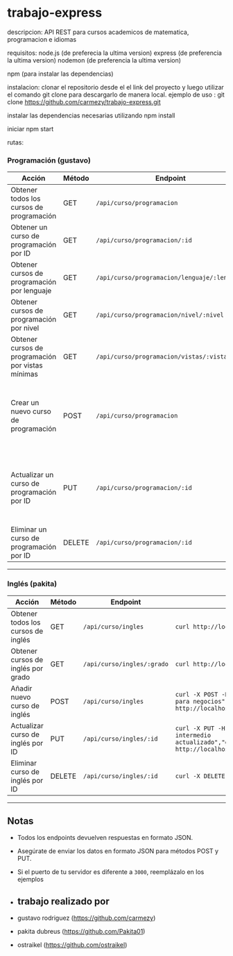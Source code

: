 # trabajo-express

descripcion: API REST para cursos academicos de matematica, programacion e idiomas

requisitos:
node.js (de preferecia la ultima version)
express (de preferencia la ultima version)
nodemon (de preferencia la ultima version)

npm (para instalar las dependencias)

instalacion:
clonar el repositorio desde el el link del proyecto y luego utilizar el comando git clone para descargarlo de manera local.
ejemplo de uso : git clone https://github.com/carmezy/trabajo-express.git

instalar las dependencias necesarias utilizando npm install

iniciar npm start

rutas:

### Programación (gustavo)

| Acción                                              | Método | Endpoint                                         | Ejemplo uso en Insomnia                                                                                 |
|-----------------------------------------------------|--------|--------------------------------------------------|---------------------------------------------------------------------------------------------------------|
| Obtener todos los cursos de programación            | GET    | `/api/curso/programacion`                        | GET → http://localhost:3000/api/curso/programacion                                                      |
| Obtener un curso de programación por ID             | GET    | `/api/curso/programacion/:id`                    | GET → http://localhost:3000/api/curso/programacion/1                                                    |
| Obtener cursos de programación por lenguaje         | GET    | `/api/curso/programacion/lenguaje/:lenguaje`     | GET → http://localhost:3000/api/curso/programacion/lenguaje/javascript                                  |
| Obtener cursos de programación por nivel            | GET    | `/api/curso/programacion/nivel/:nivel`           | GET → http://localhost:3000/api/curso/programacion/nivel/basico                                         |
| Obtener cursos de programación por vistas mínimas   | GET    | `/api/curso/programacion/vistas/:vistas`         | GET → http://localhost:3000/api/curso/programacion/vistas/10000                                         |
| Crear un nuevo curso de programación                | POST   | `/api/curso/programacion`                        | POST → http://localhost:3000/api/curso/programacion<br>Body (JSON):<br>{<br>  "titulo": "aprende javascript",<br>  "lenguaje": "javascript",<br>  "vistas": 10000,<br>  "nivel": "basico"<br>} |
| Actualizar un curso de programación por ID          | PUT    | `/api/curso/programacion/:id`                    | PUT → http://localhost:3000/api/curso/programacion/1<br>Body (JSON):<br>{<br>  "titulo": "nuevo titulo",<br>  "lenguaje": "nuevo lenguaje",<br>  "vistas": 9999,<br>  "nivel": "avanzado"<br>} |
| Eliminar un curso de programación por ID            | DELETE | `/api/curso/programacion/:id`                    | DELETE → http://localhost:3000/api/curso/programacion/1                                                 |

---

### Inglés (pakita)

| Acción                                    | Método | Endpoint                          | Ejemplo uso                                                                                           |
|--------------------------------------------|--------|------------------------------------|-------------------------------------------------------------------------------------------------------|
| Obtener todos los cursos de inglés         | GET    | `/api/curso/ingles`               | `curl http://localhost:3000/api/curso/ingles`                                                         |
| Obtener cursos de inglés por grado         | GET    | `/api/curso/ingles/:grado`        | `curl http://localhost:3000/api/curso/ingles/avanzado`                                                |
| Añadir nuevo curso de inglés               | POST   | `/api/curso/ingles`               | `curl -X POST -H "Content-Type: application/json" -d '{"titulo":"ingles para negocios","grado":"avanzado","vistas":5000,"nivel":"avanzado"}' http://localhost:3000/api/curso/ingles` |
| Actualizar curso de inglés por ID          | PUT    | `/api/curso/ingles/:id`           | `curl -X PUT -H "Content-Type: application/json" -d '{"titulo":"ingles intermedio actualizado","grado":"intermedio","vistas":20000,"nivel":"intermedio"}' http://localhost:3000/api/curso/ingles/2` |
| Eliminar curso de inglés por ID            | DELETE | `/api/curso/ingles/:id`           | `curl -X DELETE http://localhost:3000/api/curso/ingles/2`                                             |

---

## Notas

- Todos los endpoints devuelven respuestas en formato JSON.
- Asegúrate de enviar los datos en formato JSON para métodos POST y PUT.
- Si el puerto de tu servidor es diferente a `3000`, reemplázalo en los ejemplos

- ## trabajo realizado por

- gustavo rodriguez (https://github.com/carmezy)
- pakita dubreus (https://github.com/Pakita01)
- ostraikel (https://github.com/ostraikel)
